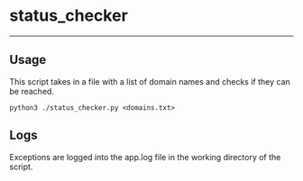 # status_checker
---
## Usage
This script takes in a file with a list of domain names and checks if they can be reached. 
```
python3 ./status_checker.py <domains.txt>
```
## Logs
Exceptions are logged into the app.log file in the working directory of the script. 
